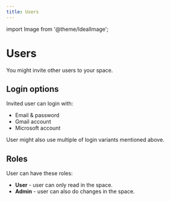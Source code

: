 ```yaml
---
title: Users
---
```

import Image from '@theme/IdealImage';

# Users

You might invite other users to your space.

## Login options

Invited user can login with:

- Email & password
- Gmail account
- Microsoft account

User might also use multiple of login variants mentioned above.

## Roles

User can have these roles:

- **User** - user can only read in the space.
- **Admin** - user can also do changes in the space.
